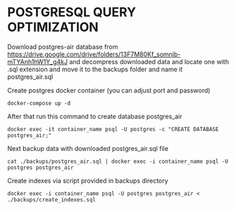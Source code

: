 # POSTGRESQL QUERY OPTIMIZATION

Download postgres-air database from https://drive.google.com/drive/folders/13F7M80Kf_somnjb-mTYAnh1hW1Y_g4kJ and decompress downloaded data and locate one with .sql extension and move it to the backups folder and name it postgres_air.sql

Create postgres docker container (you can adjust port and password)

```docker-compose up -d```

After that run this command to create database postgres_air

```docker exec -it container_name psql -U postgres -c "CREATE DATABASE postgres_air;"```

Next backup data with downloaded postgres_air.sql file

```cat ./backups/postgres_air.sql | docker exec -i container_name psql -U postgres postgres_air```

Create indexes via script provided in backups directory

```docker exec -i container_name psql -U postgres postgres_air < ./backups/create_indexes.sql```